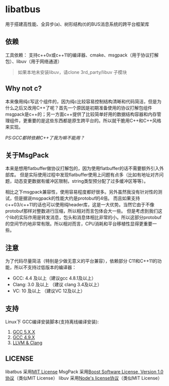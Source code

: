libatbus
========

用于搭建高性能、全异步(a)、树形结构(t)的BUS消息系统的跨平台框架库

依赖
------
工具依赖： 支持c++0x或c++11的编译器、cmake、msgpack（用于协议打解包）、libuv（用于网络通道）

> 如果本地未安装libuv，请clone 3rd_party/libuv 子模块


Why not c?
------
本来像用纯c写这个组件的，因为纯c比较容易控制结构清晰和代码简洁，但是为什么之后又改用C++了呢？首先一个原因是初期准备使用的协议打解包组件msgpack是c++的；另一方面c++提供了比较简单好用的数据结构容器和内存管理组件，更重要的是这些东西都是原生跨平台的。所以就干脆用C++和C++风格来实现。

*PS:GCC都转依赖C++了我为嘛不能用？*

关于MsgPack
------
本来是想用flatbuffer做协议打解包的，因为使用flatbuffer的话不需要额外引入外部库。
但是实际使用过程中发现flatbuffer使用上问题有点多（比如有地址对齐问题，动态变更数据有缓冲区限制，string类型预分配了过多缓冲区等等）。

相比之下msgpack兼容性，使用容易程度都好很多。另外虽然我没有针对性的测试，但是据说msgpack的性能大约是protobuf的4倍。
而且如果支持c++03/c++11的话也可以使用纯header库，这是一大优势。当然它由于不像protobuf那样对整数进行压缩，所以相对而言包体会大一些。
但是考虑到我们这个lib的实际作用是转发消息，包头和消息体相比非常的小。所以这部分protobuf的空间节约地非常有限。所以相对而言，CPU消耗和平台移植性显得更重要一些。


注意
------
为了代码尽量简洁（特别是少做无意义的平台兼容），依赖部分 C11和C++11的功能，所以不支持过低版本的编译器：
+ GCC: 4.4 及以上（建议gcc 4.8.1及以上）
+ Clang: 3.0 及以上 （建议 clang 3.4及以上）
+ VC: 10 及以上 （建议VC 12及以上）


支持
------
Linux下 GCC编译安装脚本(支持离线编译安装):

1. [GCC 5.X.X](https://github.com/owent-utils/bash-shell/tree/master/GCC%20Installer/gcc-5)
2. [GCC 4.9.X](https://github.com/owent-utils/bash-shell/tree/master/GCC%20Installer/gcc-4.9)
3. [LLVM & Clang](https://github.com/owent-utils/bash-shell/tree/master/LLVM%26Clang%20Installer)

LICENSE
------
libatbus 采用[MIT License](LICENSE)
MsgPack 采用[Boost Software License, Version 1.0协议](BOOST_LICENSE_1_0.txt)（类似MIT License）
libuv 采用[Node's license协议](NODE_S_LICENSE)（类似MIT License）